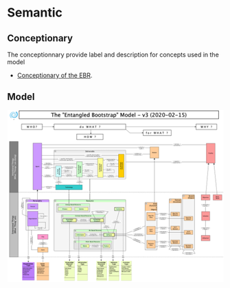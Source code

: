 Semantic
==

Conceptionary
-
The conceptionnary provide label and description for concepts used in the model
* <a href="https://docs.google.com/spreadsheets/d/19F5RKX3Jg7xKRgc6FDe4GP9RVMZ2IBdWvcVB1bqZKdI">Conceptionary of the EBR</a>.  

Model
-
![Semantic Model](https://github.com/iPlumb3r/EntangledBootstrap/blob/master/images/SemanticModel_2020-02-15.png)
